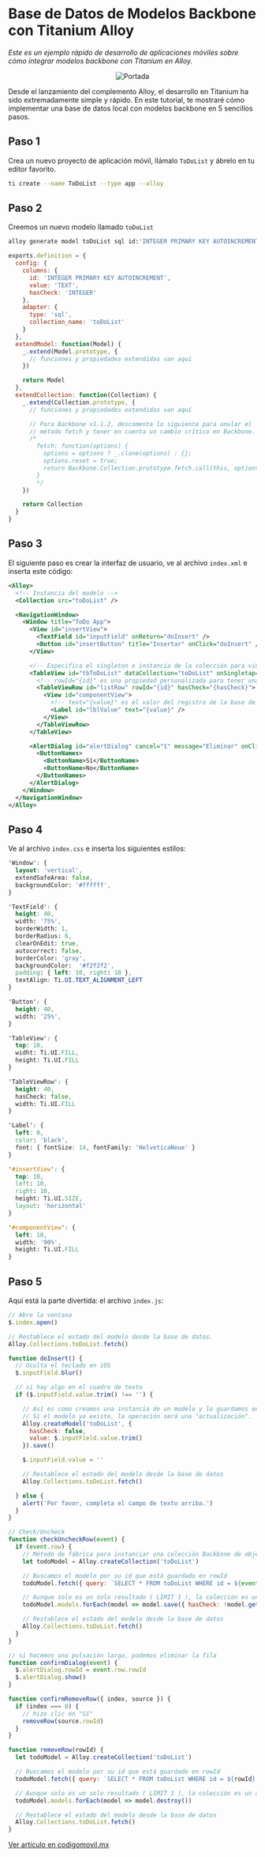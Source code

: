 # Base de Datos de Modelos Backbone con Titanium Alloy

*Este es un ejemplo rápido de desarrollo de aplicaciones móviles sobre cómo integrar modelos backbone con Titanium en Alloy.*

<p align="center">
  <img src="./app/assets/imagen2.jpg" alt="Portada">
</p>

Desde el lanzamiento del complemento Alloy, el desarrollo en Titanium ha sido extremadamente simple y rápido. En este tutorial, te mostraré cómo implementar una base de datos local con modelos backbone en 5 sencillos pasos.

## Paso 1
Crea un nuevo proyecto de aplicación móvil, llámalo `ToDoList` y ábrelo en tu editor favorito.

```bash
ti create --name ToDoList --type app --alloy
```

## Paso 2
Creemos un nuevo modelo llamado `toDoList`

```bash
alloy generate model toDoList sql id:'INTEGER PRIMARY KEY AUTOINCREMENT' value:TEXT hasCheck:INTEGER
```

```javascript
exports.definition = {
  config: {
    columns: {
      id: 'INTEGER PRIMARY KEY AUTOINCREMENT',
      value: 'TEXT',
      hasCheck: 'INTEGER'
    },
    adapter: {
      type: 'sql',
      collection_name: 'toDoList'
    }
  },
  extendModel: function(Model) {
    _.extend(Model.prototype, {
      // funciones y propiedades extendidas van aquí
    })

    return Model
  },
  extendCollection: function(Collection) {
    _.extend(Collection.prototype, {
      // funciones y propiedades extendidas van aquí

      // Para Backbone v1.1.2, descomenta lo siguiente para anular el
      // método fetch y tener en cuenta un cambio crítico en Backbone.
      /*
        fetch: function(options) {
          options = options ? _.clone(options) : {};
          options.reset = true;
          return Backbone.Collection.prototype.fetch.call(this, options);
        }
        */
    })

    return Collection
  }
}
```

## Paso 3
El siguiente paso es crear la interfaz de usuario, ve al archivo `index.xml` e inserta este código:

```xml
<Alloy>
  <!-- Instancia del modelo -->
  <Collection src="toDoList" />

  <NavigationWindow>
    <Window title="ToDo App">
      <View id="insertView">
        <TextField id="inputField" onReturn="doInsert" />
        <Button id="insertButton" title="Insertar" onClick="doInsert" />
      </View>

      <!-- Especifica el singleton o instancia de la colección para vincular a la tabla. -->
      <TableView id="tbToDoList" dataCollection="toDoList" onSingletap="checkUncheckRow" onLongpress="confirmDialog">
        <!-- rowId="{id}" es una propiedad personalizada para tener una referencia a la clave principal de los registros -->
        <TableViewRow id="listRow" rowId="{id}" hasCheck="{hasCheck}">
          <View id="componentView">
            <!-- text="{value}" es el valor del registro de la base de datos -->
            <Label id="lblValue" text="{value}" />
          </View>
        </TableViewRow>
      </TableView>

      <AlertDialog id="alertDialog" cancel="1" message="Eliminar" onClick="confirmRemoveRow">
        <ButtonNames>
          <ButtonName>Sí</ButtonName>
          <ButtonName>No</ButtonName>
        </ButtonNames>
      </AlertDialog>
    </Window>
  </NavigationWindow>
</Alloy>
```

## Paso 4
Ve al archivo `index.css` e inserta los siguientes estilos:

```scss
'Window': {
  layout: 'vertical',
  extendSafeArea: false,
  backgroundColor: '#ffffff',
}

'TextField': {
  height: 40,
  width: '75%',
  borderWidth: 1,
  borderRadius: 6,
  clearOnEdit: true,
  autocorrect: false,
  borderColor: 'gray',
  backgroundColor:  '#f2f2f2',
  padding: { left: 10, right: 10 },
  textAlign: Ti.UI.TEXT_ALIGNMENT_LEFT
}

'Button': {
  height: 40,
  width: '25%',
}

'TableView': {
  top: 10,
  widht: Ti.UI.FILL,
  height: Ti.UI.FILL
}

'TableViewRow': {
  height: 40,
  hasCheck: false,
  width: Ti.UI.FILL
}

'Label': {
  left: 0,
  color: 'black',
  font: { fontSize: 14, fontFamily: 'HelveticaNeue' }
}

'#insertView': {
  top: 10,
  left: 10,
  right: 10,
  height: Ti.UI.SIZE,
  layout: 'horizontal'
}

'#componentView': {
  left: 10,
  width: '90%',
  height: Ti.UI.FILL
}
```

## Paso 5
Aquí está la parte divertida: el archivo `index.js`:

```javascript
// Abre la ventana
$.index.open()

// Restablece el estado del modelo desde la base de datos.
Alloy.Collections.toDoList.fetch()

function doInsert() {
  // Oculta el teclado en iOS
  $.inputField.blur()

  // si hay algo en el cuadro de texto
  if ($.inputField.value.trim() !== '') {

    // Así es como creamos una instancia de un modelo y lo guardamos en la base de datos.
    // Si el modelo ya existe, la operación será una "actualización".
    Alloy.createModel('toDoList', {
      hasCheck: false,
      value: $.inputField.value.trim()
    }).save()

    $.inputField.value = ''

    // Restablece el estado del modelo desde la base de datos
    Alloy.Collections.toDoList.fetch()

  } else {
    alert('Por favor, completa el campo de texto arriba.')
  }
}

// Check/Uncheck
function checkUncheckRow(event) {
  if (event.row) {
    // Método de fábrica para instanciar una colección Backbone de objetos modelo
    let todoModel = Alloy.createCollection('toDoList')

    // Buscamos el modelo por su id que está guardado en rowId
    todoModel.fetch({ query: `SELECT * FROM toDoList WHERE id = ${event.row.rowId} LIMIT 1` })

    // Aunque solo es un solo resultado ( LIMIT 1 ), la colección es un array de modelos
    todoModel.models.forEach(model => model.save({ hasCheck: !model.get('hasCheck') }))

    // Restablece el estado del modelo desde la base de datos
    Alloy.Collections.toDoList.fetch()
  }
}

// si hacemos una pulsación larga, podemos eliminar la fila
function confirmDialog(event) {
  $.alertDialog.rowId = event.row.rowId
  $.alertDialog.show()
}

function confirmRemoveRow({ index, source }) {
  if (index === 0) {
    // hizo clic en "Sí"
    removeRow(source.rowId)
  }
}

function removeRow(rowId) {
  let todoModel = Alloy.createCollection('toDoList')

  // Buscamos el modelo por su id que está guardado en rowId
  todoModel.fetch({ query: `SELECT * FROM toDoList WHERE id = ${rowId} LIMIT 1` })

  // Aunque solo es un solo resultado ( LIMIT 1 ), la colección es un array de modelos
  todoModel.models.forEach(model => model.destroy())

  // Restablece el estado del modelo desde la base de datos
  Alloy.Collections.toDoList.fetch()
}
```

[Ver artículo en codigomovil.mx](https://codigomovil.mx/blog/base-de-datos-de-modelos-backbone-con-titanium-alloy)
